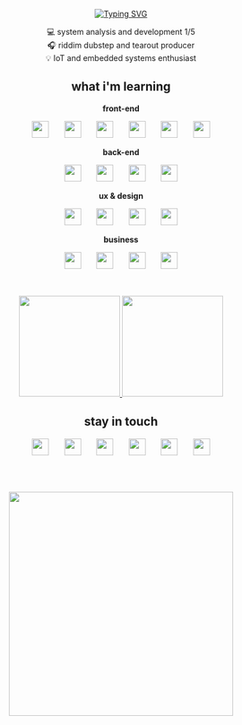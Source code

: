 <p align="center">
  <a href="https://github.com/brdneo">
    <img src="https://readme-typing-svg.demolab.com?font=Segoe+UI&weight=900&size=25&duration=2000&pause=1000&color=ffafcc&center=true&random=false&width=500&lines=hi%2C+i'm+brendo+;i'm+a+front-end+dev+and+designer;i+make+music+and+i+have+6+cats;i+like+crows%2C+robots+and+football" alt="Typing SVG" />
  </a>
</p>

<p align="center">
  💻 system analysis and development 1/5<br>
  🎧 riddim dubstep and tearout producer<br>
  💡 IoT and embedded systems enthusiast
</p>

<h2 align=center>what i'm learning</h2>

<p align="center"><strong>front-end</strong></p>

<p align=center>
  <img src="https://cdn.jsdelivr.net/gh/devicons/devicon/icons/html5/html5-plain.svg" width="30" height="30"/>
  &nbsp;&nbsp;&nbsp;&nbsp;&nbsp;
  <img src="https://cdn.jsdelivr.net/gh/devicons/devicon/icons/css3/css3-plain.svg" width="30" height="30"/>
  &nbsp;&nbsp;&nbsp;&nbsp;&nbsp;
  <img src="https://cdn.jsdelivr.net/gh/devicons/devicon/icons/javascript/javascript-plain.svg" width="30" height="30"/>
  &nbsp;&nbsp;&nbsp;&nbsp;&nbsp;
  <img src="https://cdn.jsdelivr.net/gh/devicons/devicon/icons/typescript/typescript-plain.svg" width="30" height="30"/>
  &nbsp;&nbsp;&nbsp;&nbsp;&nbsp;
  <img src="https://cdn.jsdelivr.net/gh/devicons/devicon/icons/react/react-original.svg" width="30" height="30"/>
  &nbsp;&nbsp;&nbsp;&nbsp;&nbsp;
  <img src="https://cdn.jsdelivr.net/gh/devicons/devicon/icons/nextjs/nextjs-line.svg" width="30" height="30"/>
</p>

<p align="center"><strong>back-end</strong></p>

<p align=center>
  <img src="https://cdn.jsdelivr.net/gh/devicons/devicon/icons/python/python-original.svg" width="30" height="30"/>
  &nbsp;&nbsp;&nbsp;&nbsp;&nbsp;
  <img src="https://cdn.jsdelivr.net/gh/devicons/devicon/icons/nodejs/nodejs-original.svg" width="30" height="30"/>
  &nbsp;&nbsp;&nbsp;&nbsp;&nbsp;
  <img src="https://cdn.jsdelivr.net/gh/devicons/devicon/icons/express/express-original.svg" width="30" height="30"/>
  &nbsp;&nbsp;&nbsp;&nbsp;&nbsp;
  <img src="https://cdn.jsdelivr.net/gh/devicons/devicon/icons/mongodb/mongodb-original.svg" width="30" height="30"/>
</p>

<p align="center"><strong>ux & design</strong></p>

<p align=center>
  <img src="https://cdn.jsdelivr.net/gh/devicons/devicon/icons/figma/figma-original.svg" width="30" height="30"/>
  &nbsp;&nbsp;&nbsp;&nbsp;&nbsp;
  <img src="https://cdn.jsdelivr.net/gh/devicons/devicon/icons/xd/xd-plain.svg" width="30" height="30"/>
  &nbsp;&nbsp;&nbsp;&nbsp;&nbsp;
  <img src="https://cdn.jsdelivr.net/gh/devicons/devicon/icons/sketch/sketch-original.svg" width="30" height="30"/>
  &nbsp;&nbsp;&nbsp;&nbsp;&nbsp;
  <img src="https://cdn.jsdelivr.net/gh/devicons/devicon/icons/canva/canva-original.svg" width="30" height="30"/>
</p>


<p align="center"><strong>business</strong></p>

<p align=center>
  <img src="https://cdn.jsdelivr.net/gh/devicons/devicon/icons/minitab/minitab-plain.svg" width="30" height="30"/>
  &nbsp;&nbsp;&nbsp;&nbsp;&nbsp;
  <img src="https://www.cdnlogo.com/logos/s/76/scrum.svg" width="30" height="30"/>
  &nbsp;&nbsp;&nbsp;&nbsp;&nbsp;
  <img src="https://www.svgrepo.com/show/373589/excel.svg" width="30" height="30"/>
  &nbsp;&nbsp;&nbsp;&nbsp;&nbsp;
  <img src="https://github.com/microsoft/PowerBI-Icons/blob/main/SVG/Power-BI.svg" width="30" height="30"/>
</p>

<br/>

<p align="center">
  <a href="https://github.com/brdneo">
    <img loading="lazy" height="180em" src="https://github-readme-stats.vercel.app/api/top-langs/?username=brdneo&layout=compact&langs_count=7&theme=dracula"/>
    <img loading="lazy" height="180em" src="https://github-readme-stats.vercel.app/api?username=brdneo&show_icons=true&theme=dracula&include_all_commits=true&count_private=true"/>
  </a>
</p>

<h2 align=center>stay in touch</h2>

<p align="center">
  <a href="https://www.x.com/brdneo" target="_blank"><img loading="lazy" src="https://raw.githubusercontent.com/gauravghongde/social-icons/master/SVG/Color/Twitter.svg" width="30" height="30" target="_blank"></a>
  &nbsp;&nbsp;&nbsp;&nbsp;&nbsp;
  <a href="https://linkedin.com/in/brdneo" target="_blank"><img loading="lazy" src="https://raw.githubusercontent.com/gauravghongde/social-icons/master/SVG/Color/LinkedIN.svg" width="30" height="30" target="_blank"></a>
  &nbsp;&nbsp;&nbsp;&nbsp;&nbsp;
  <a href="https://youtube.com/@brdneo" target="_blank"><img loading="lazy" src="https://raw.githubusercontent.com/gauravghongde/social-icons/master/SVG/Color/Youtube.svg" width="30" height="30" target="_blank"></a>
  &nbsp;&nbsp;&nbsp;&nbsp;&nbsp;
  <a href="https://instagram.com/brdneo"><img loading="lazy" src="https://raw.githubusercontent.com/gauravghongde/social-icons/master/SVG/Color/Instagram.svg" width="30" height="30" target="_blank"></a>
  &nbsp;&nbsp;&nbsp;&nbsp;&nbsp;
  <a href="mailto:brdneo@proton.me" target="_blank"><img loading="lazy" src="https://github.com/gauravghongde/social-icons/raw/master/SVG/Color/Gmail.svg" width="30" height="30" target="_blank"></a>
  &nbsp;&nbsp;&nbsp;&nbsp;&nbsp;
  <a href="https://open.spotify.com/user/zm391kg8wp3eo2x8ak09xkwrd" target="_blank"><img loading="lazy" src="https://github.com/gauravghongde/social-icons/raw/master/SVG/Color/Spotify.svg" width="30" height="30" target="_blank"></a>
</p>

<br><br>

<p align="center">
  <img width="400" src="https://media1.tenor.com/m/GoP1vft7w_oAAAAC/crow-bow.gif">
</p>
